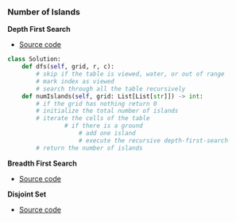 ### Number of Islands

**Depth First Search**
- [Source code](source/dfs.py)

```python
class Solution:
    def dfs(self, grid, r, c):
        # skip if the table is viewed, water, or out of range
        # mark index as viewed
        # search through all the table recursively
    def numIslands(self, grid: List[List[str]]) -> int:
        # if the grid has nothing return 0
        # initialize the total number of islands
        # iterate the cells of the table
                # if there is a ground
                    # add one island
                    # execute the recursive depth-first-search
        # return the number of islands
```

**Breadth First Search**
- [Source code](source/bfs.py)

**Disjoint Set**
- [Source code](source/disjoint.py)


